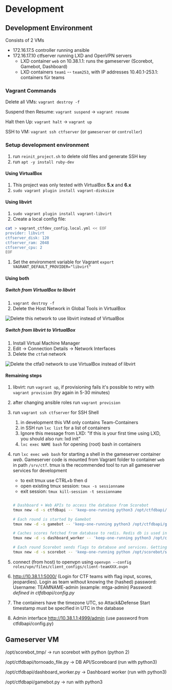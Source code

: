 # Development

## Development Environment


Consists of 2 VMs
- 172.16.17.5 controller running ansible
- 172.16.17.10 ctfserver running LXD and OpenVPN servers
    - LXD container `web` on 10.38.1.1: runs the gameserver (Scorebot, Gamebot, Dashboard)
    - LXD containers `team1` -- `team253`, with IP addresses 10.40.1-253.1: containers für teams



### Vagrant Commands

Delete all VMs: `vagrant destroy -f`

Suspend then Resume: `vagrant suspend` -> `vagrant resume`

Halt then Up: `vagrant halt` -> `vagrant up`

SSH to VM: `vagrant ssh ctfserver` (or `gameserver` or `controller`)


### Setup development environment

1. run `reinit_project.sh` to delete old files and generate SSH key
1. run `apt -y install ruby-dev `


#### Using VirtualBox

1. This project was only tested with VirtualBox **5.x** and **6.x**
1. `sudo vagrant plugin install vagrant-disksize`


#### Using libvirt

1. `sudo vagrant plugin install vagrant-libvirt`
1. Create a local config file:

```bash
cat > vagrant_ctfdev_config.local.yml << EOF
provider: libvirt
ctfserver_disk: 120
ctfserver_ram: 2048
ctfserver_cpu: 2
EOF
```

1. Set the environment variable for Vagrant `export VAGRANT_DEFAULT_PROVIDER="libvirt"`


#### Using both

##### Switch from VirtualBox to libvirt

1. `vagrant destroy -f`
1. Delete the Host Network in Global Tools in VirtualBox

![Delete this network to use libvirt instead of VirtualBox](https://i.imgur.com/SmBmtCD.png)

##### Switch from libvirt to VirtualBox

1. Install Virtual Machine Manager
1. Edit -> Connection Details -> Network Interfaces
1. Delete the `ctfa0` network

![Delete the `ctfa0` network to use VirtualBox instead of libvirt](https://i.imgur.com/y0n7wHb.png)

#### Remaining steps

1. libvirt: run `vagrant up`, if provisioning fails it's possible to retry with `vagrant provision` (try again in 5-30 minutes)
1. after changing ansible roles run `vagrant provision`
1. run `vagrant ssh ctfserver` for SSH Shell
    1. in development this VM only contains Team-Containers
    1. in SSH run `lxc list` for a list of containers
    1. Ignore this message from LXD: "If this is your first time using LXD, you should also run: lxd init"
    1. `lxc exec NAME bash` for opening (root) bash in containers
1. run `lxc exec web bash` for starting a shell in the gameserver container *web*. Gameserver code is mounted from Vagrant folder to container `web` in path `/srv/ctf`.
    tmux is the recommended tool to run all gameserver services for development
    
    - to exit tmux use CTRL+b then d
    - open existing tmux session: `tmux -s sessionname`
    - exit session: `tmux kill-session -t sessionname`



    ```bash

    # Dashboard + Web APIs to access the database from Scorebot
    tmux new -d -s ctfdbapi -- 'keep-one-running python3 /opt/ctfdbapi/tornado_file.py'  \; pipe-pane 'cat >> /var/log/ctf/tornado.log'
    
    # Each round is started by Gamebot
    tmux new -d -s gamebot -- 'keep-one-running python3 /opt/ctfdbapi/gamebot.py'

    # Caches scores fetched from database to redis. Redis db is used in the dashboard (via Web API)
    tmux new -d -s dashboard_worker -- 'keep-one-running python3 /opt/ctfdbapi/dashboard_worker.py'

    # Each round Scorebot sends flags to database and services. Getting flags is also tested.
    tmux new -d -s scorebot -- 'keep-one-running python /opt/scorebot/scorebot.py'

    ```



1. connect (from host) to openvpn using `openvpn --config roles/vpn/files/client_configs/client-teamXXX.ovpn`
1. http://10.38.1.1:5000/ (Login for CTF teams with flag input, scores, jeopardies). Login as team without knowing the (hashed) password: Username: TEAMNAME-admin (example: mtga-admin) Password: *defined in ctfdbapi/config.py*
1. The containers have the timezone UTC, so Attack&Defense Start timestamp must be specified in UTC in the database
1. Admin interface http://10.38.1.1:4999/admin (use password from ctfdbapi/config.py)



## Gameserver VM

/opt/scorebot_tmp/ -> run scorebot with python (python 2)

/opt/ctfdbapi/tornoado_file.py -> DB API/Scoreboard (run with python3)

/opt/ctfdbapi/dashboard_worker.py -> Dashboard worker (run with python3)

/opt/ctfdbapi/gamebot.py -> run with python3

